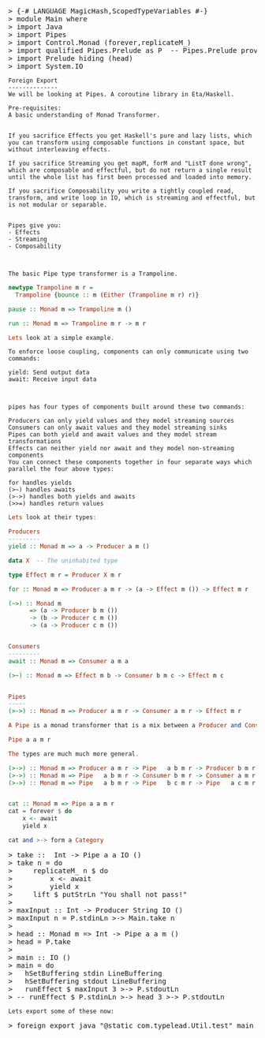 <?xml version="1.0" encoding="UTF-8"?>
<!DOCTYPE html PUBLIC "-//W3C//DTD XHTML 1.0 Strict//EN" "http://www.w3.org/TR/xhtml1/DTD/xhtml1-strict.dtd">
<html>
<head>
<!-- Generated by HsColour, http://code.haskell.org/~malcolm/hscolour/ -->
<title>Haskell code</title>
<link type='text/css' rel='stylesheet' href='hscolour.css' />
</head>
<body>
<pre><span class='hs-varop'>&gt;</span> <span class='hs-comment'>{-# LANGUAGE MagicHash,ScopedTypeVariables #-}</span>
<span class='hs-varop'>&gt;</span> <span class='hs-keyword'>module</span> <span class='hs-conid'>Main</span> <span class='hs-keyword'>where</span>
<span class='hs-varop'>&gt;</span> <span class='hs-keyword'>import</span> <span class='hs-conid'>Java</span>
<span class='hs-varop'>&gt;</span> <span class='hs-keyword'>import</span> <span class='hs-conid'>Pipes</span>
<span class='hs-varop'>&gt;</span> <span class='hs-keyword'>import</span> <span class='hs-conid'>Control</span><span class='hs-varop'>.</span><span class='hs-conid'>Monad</span> <span class='hs-layout'>(</span><span class='hs-varid'>forever</span><span class='hs-layout'>,</span><span class='hs-varid'>replicateM_</span><span class='hs-layout'>)</span>
<span class='hs-varop'>&gt;</span> <span class='hs-keyword'>import</span> <span class='hs-keyword'>qualified</span> <span class='hs-conid'>Pipes</span><span class='hs-varop'>.</span><span class='hs-conid'>Prelude</span> <span class='hs-keyword'>as</span> <span class='hs-conid'>P</span>  <span class='hs-comment'>-- Pipes.Prelude provides 'take', too</span>
<span class='hs-varop'>&gt;</span> <span class='hs-keyword'>import</span> <span class='hs-conid'>Prelude</span> <span class='hs-varid'>hiding</span> <span class='hs-layout'>(</span><span class='hs-varid'>head</span><span class='hs-layout'>)</span>
<span class='hs-varop'>&gt;</span> <span class='hs-keyword'>import</span> <span class='hs-conid'>System</span><span class='hs-varop'>.</span><span class='hs-conid'>IO</span>
</pre>

```
Foreign Export
--------------
We will be looking at Pipes. A coroutine library in Eta/Haskell.

Pre-requisites:
A basic understanding of Monad Transformer.


If you sacrifice Effects you get Haskell's pure and lazy lists, which you can transform using composable functions in constant space, but without interleaving effects.

If you sacrifice Streaming you get mapM, forM and "ListT done wrong", which are composable and effectful, but do not return a single result until the whole list has first been processed and loaded into memory.

If you sacrifice Composability you write a tightly coupled read, transform, and write loop in IO, which is streaming and effectful, but is not modular or separable.


Pipes give you:
- Effects
- Streaming
- Composability



The basic Pipe type transformer is a Trampoline.
```

```haskell
newtype Trampoline m r =
  Trampoline {bounce :: m (Either (Trampoline m r) r)}

pause :: Monad m => Trampoline m ()

run :: Monad m => Trampoline m r -> m r

Lets look at a simple example.
```


```
To enforce loose coupling, components can only communicate using two commands:

yield: Send output data
await: Receive input data



pipes has four types of components built around these two commands:

Producers can only yield values and they model streaming sources
Consumers can only await values and they model streaming sinks
Pipes can both yield and await values and they model stream transformations
Effects can neither yield nor await and they model non-streaming components
You can connect these components together in four separate ways which parallel the four above types:

for handles yields
(>~) handles awaits
(>->) handles both yields and awaits
(>>=) handles return values
```


```haskell
Lets look at their types:

Producers
---------
yield :: Monad m => a -> Producer a m ()

data X  -- The uninhabited type

type Effect m r = Producer X m r

for :: Monad m => Producer a m r -> (a -> Effect m ()) -> Effect m r

(~>) :: Monad m
      => (a -> Producer b m ())
      -> (b -> Producer c m ())
      -> (a -> Producer c m ())


Consumers
---------
await :: Monad m => Consumer a m a

(>~) :: Monad m => Effect m b -> Consumer b m c -> Effect m c


Pipes
-----
(>->) :: Monad m => Producer a m r -> Consumer a m r -> Effect m r

A Pipe is a monad transformer that is a mix between a Producer and Consumer, because a Pipe can both await and yield.

Pipe a a m r

The types are much much more general.

(>->) :: Monad m => Producer a m r -> Pipe   a b m r -> Producer b m r
(>->) :: Monad m => Pipe   a b m r -> Consumer b m r -> Consumer a m r
(>->) :: Monad m => Pipe   a b m r -> Pipe   b c m r -> Pipe   a c m r


cat :: Monad m => Pipe a a m r
cat = forever $ do
    x <- await
    yield x

cat and >-> form a Category


```


<pre><span class='hs-varop'>&gt;</span> <span class='hs-definition'>take</span> <span class='hs-keyglyph'>::</span>  <span class='hs-conid'>Int</span> <span class='hs-keyglyph'>-&gt;</span> <span class='hs-conid'>Pipe</span> <span class='hs-varid'>a</span> <span class='hs-varid'>a</span> <span class='hs-conid'>IO</span> <span class='hs-conid'>()</span>
<span class='hs-varop'>&gt;</span> <span class='hs-definition'>take</span> <span class='hs-varid'>n</span> <span class='hs-keyglyph'>=</span> <span class='hs-keyword'>do</span>
<span class='hs-varop'>&gt;</span>     <span class='hs-varid'>replicateM_</span> <span class='hs-varid'>n</span> <span class='hs-varop'>$</span> <span class='hs-keyword'>do</span>
<span class='hs-varop'>&gt;</span>         <span class='hs-varid'>x</span> <span class='hs-keyglyph'>&lt;-</span> <span class='hs-varid'>await</span>
<span class='hs-varop'>&gt;</span>         <span class='hs-varid'>yield</span> <span class='hs-varid'>x</span>
<span class='hs-varop'>&gt;</span>     <span class='hs-varid'>lift</span> <span class='hs-varop'>$</span> <span class='hs-varid'>putStrLn</span> <span class='hs-str'>"You shall not pass!"</span>
<span class='hs-varop'>&gt;</span>
<span class='hs-varop'>&gt;</span> <span class='hs-definition'>maxInput</span> <span class='hs-keyglyph'>::</span> <span class='hs-conid'>Int</span> <span class='hs-keyglyph'>-&gt;</span> <span class='hs-conid'>Producer</span> <span class='hs-conid'>String</span> <span class='hs-conid'>IO</span> <span class='hs-conid'>()</span>
<span class='hs-varop'>&gt;</span> <span class='hs-definition'>maxInput</span> <span class='hs-varid'>n</span> <span class='hs-keyglyph'>=</span> <span class='hs-conid'>P</span><span class='hs-varop'>.</span><span class='hs-varid'>stdinLn</span> <span class='hs-varop'>&gt;-&gt;</span> <span class='hs-conid'>Main</span><span class='hs-varop'>.</span><span class='hs-varid'>take</span> <span class='hs-varid'>n</span>
<span class='hs-varop'>&gt;</span>
<span class='hs-varop'>&gt;</span> <span class='hs-definition'>head</span> <span class='hs-keyglyph'>::</span> <span class='hs-conid'>Monad</span> <span class='hs-varid'>m</span> <span class='hs-keyglyph'>=&gt;</span> <span class='hs-conid'>Int</span> <span class='hs-keyglyph'>-&gt;</span> <span class='hs-conid'>Pipe</span> <span class='hs-varid'>a</span> <span class='hs-varid'>a</span> <span class='hs-varid'>m</span> <span class='hs-conid'>()</span>
<span class='hs-varop'>&gt;</span> <span class='hs-definition'>head</span> <span class='hs-keyglyph'>=</span> <span class='hs-conid'>P</span><span class='hs-varop'>.</span><span class='hs-varid'>take</span>
<span class='hs-varop'>&gt;</span>
<span class='hs-varop'>&gt;</span> <span class='hs-definition'>main</span> <span class='hs-keyglyph'>::</span> <span class='hs-conid'>IO</span> <span class='hs-conid'>()</span>
<span class='hs-varop'>&gt;</span> <span class='hs-definition'>main</span> <span class='hs-keyglyph'>=</span> <span class='hs-keyword'>do</span>
<span class='hs-varop'>&gt;</span>   <span class='hs-varid'>hSetBuffering</span> <span class='hs-varid'>stdin</span> <span class='hs-conid'>LineBuffering</span>
<span class='hs-varop'>&gt;</span>   <span class='hs-varid'>hSetBuffering</span> <span class='hs-varid'>stdout</span> <span class='hs-conid'>LineBuffering</span>
<span class='hs-varop'>&gt;</span>   <span class='hs-varid'>runEffect</span> <span class='hs-varop'>$</span> <span class='hs-varid'>maxInput</span> <span class='hs-num'>3</span> <span class='hs-varop'>&gt;-&gt;</span> <span class='hs-conid'>P</span><span class='hs-varop'>.</span><span class='hs-varid'>stdoutLn</span>
<span class='hs-varop'>&gt;</span> <span class='hs-comment'>-- runEffect $ P.stdinLn &gt;-&gt; head 3 &gt;-&gt; P.stdoutLn</span>
</pre>

```
Lets export some of these now:
```

<pre><span class='hs-varop'>&gt;</span> <span class='hs-keyword'>foreign</span> <span class='hs-varid'>export</span> <span class='hs-varid'>java</span> <span class='hs-str'>"@static com.typelead.Util.test"</span> <span class='hs-varid'>main</span> <span class='hs-keyglyph'>::</span> <span class='hs-conid'>IO</span> <span class='hs-conid'>()</span>
</pre></body>
</html>
